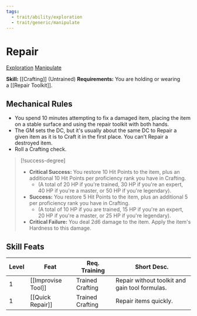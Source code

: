 ```yaml
---
tags:
  - trait/ability/exploration
  - trait/generic/manipulate
---
```

# Repair

[Exploration](Exploration.md "Action & Ability Trait") [Manipulate](Manipulate.md "General Trait")

**Skill:** [[Crafting]] (Untrained)
**Requirements:** You are holding or wearing a [[Repair Toolkit]].

## Mechanical Rules

- You spend 10 minutes attempting to fix a damaged item, placing the item on a stable surface and using the repair toolkit with both hands.
- The GM sets the DC, but it's usually about the same DC to Repair a given item as it is to Craft it in the first place. You can't Repair a destroyed item.  
- Roll a Crafting check.

> [!success-degree] 
>- **Critical Success:** You restore 10 Hit Points to the item, plus an additional 10 Hit Points per proficiency rank you have in Crafting.
>	- (A total of 20 HP if you're trained, 30 HP if you're an expert, 40 HP if you're a master, or 50 HP if you're legendary).
>- **Success:** You restore 5 Hit Points to the item, plus an additional 5 per proficiency rank you have in Crafting.
>	- (A total of 10 HP if you are trained, 15 HP if you're an expert, 20 HP if you're a master, or 25 HP if you're legendary).  
>- **Critical Failure:** You deal 2d6 damage to the item. Apply the item's Hardness to this damage.

## Skill Feats

| Level | Feat               | Req. Training    | Short Desc.                                    |
| ----- | ------------------ | ---------------- | ---------------------------------------------- |
| 1     | [[Improvise Tool]] | Trained Crafting | Repair without toolkit and gain tool formulas. |
| 1     | [[Quick Repair]]   | Trained Crafting | Repair items quickly.                          |
